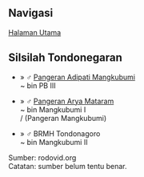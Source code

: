 ## Navigasi

[Halaman Utama][up] 

## Silsilah Tondonegaran

*	» ♂ [Pangeran Adipati Mangkubumi][927134]
	<br/>~  bin PB III

*	» ♂ [Pangeran Arya Mataram][940669]
	<br/>~ bin Mangkubumi I
	<br/>/ (Pangeran Mangkubumi)

*	» ♂ BRMH Tondonagoro
	<br/>~ bin Mangkubumi II


Sumber: rodovid.org<br/>
Catatan: sumber belum tentu benar.

[up]: https://github.com/epsi-rns/catatan-silsilah/blob/master/README.md

[927134]: http://id.rodovid.org/wk/Orang:927134
[940669]: http://id.rodovid.org/wk/Orang:940669
